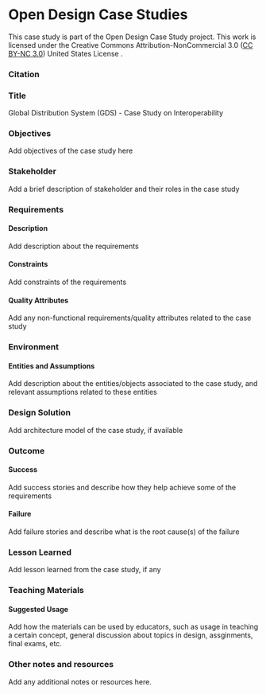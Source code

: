 # Open Design Case Studies

This case study is part of the Open Design Case Study project. This work is licensed under the Creative Commons Attribution-NonCommercial 3.0 ([CC BY-NC 3.0](https://creativecommons.org/licenses/by-nc/3.0/us/)) United States License .

### Citation


### Title

Global Distribution System (GDS) - Case Study on Interoperability 

### Objectives

Add objectives of the case study here

### Stakeholder

Add a brief description of stakeholder and their roles in the case study

### Requirements

#### Description

Add description about the requirements

#### Constraints

Add constraints of the requirements

#### Quality Attributes

Add any non-functional requirements/quality attributes related to the case study

### Environment

#### Entities and Assumptions

Add description about the entities/objects associated to the case study, and relevant assumptions related to these entities

### Design Solution

Add architecture model of the case study, if available

### Outcome

#### Success

Add success stories and describe how they help achieve some of the requirements

#### Failure

Add failure stories and describe what is the root cause(s) of the failure

### Lesson Learned

Add lesson learned from the case study, if any

### Teaching Materials

#### Suggested Usage

Add how the materials can be used by educators, such as usage in teaching a certain concept, general discussion about topics in design, assginments, final exams, etc.


### Other notes and resources

Add any additional notes or resources here. 
